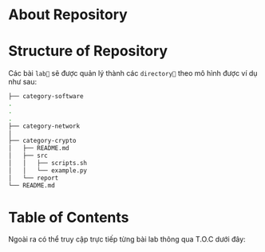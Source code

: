 ---
---

# About Repository



# Structure of Repository

Các bài `lab🔬` sẽ được quản lý thành các `directory📁` theo mô hình được ví dụ như sau:

```bash
├── category-software
.
.
.
├── category-network
│
├── category-crypto
│   ├── README.md
│   ├── src
│   │   ├── scripts.sh
│   │   └── example.py
│   └── report
└── README.md
```

# Table of Contents

Ngoài ra có thể truy cập trực tiếp từng bài lab thông qua T.O.C dưới đây:




